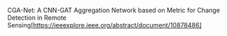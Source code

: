 CGA-Net: A CNN-GAT Aggregation Network based on Metric for Change Detection in Remote Sensing[https://ieeexplore.ieee.org/abstract/document/10878486]
